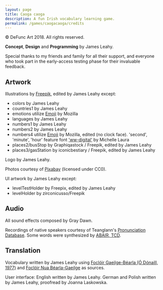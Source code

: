 ```yaml
---
layout: page
title: Caoga caoga
description: A fun Irish vocabulary learning game.
permalink: /games/caogacaoga/credits
---
```


© DeFunc Art 2018. All rights reserved.

**Concept**, **Design** and **Programming** by James Leahy.

Special thanks to my friends and family for all their support, and everyone who took part in the early-access testing phase for their invaluable feedback.

## Artwork

Illustrations by [Freepik](https://freepik.com), edited by James Leahy except:
- colors by James Leahy
- countries1 by James Leahy
- emotions utilize [Emoji](https://github.com/mozilla/fxemoji/blob/gh-pages/LICENSE.md) by Mozilla
- languages by James Leahy
- numbers1 by James Leahy
- numbers2 by James Leahy
- numbers4 utilize [Emoji](https://github.com/mozilla/fxemoji/blob/gh-pages/LICENSE.md) by Mozilla, edited (no clock face). 'second', 'minute', 'hour' feature font ['ww-digital'](http://www.dafont.com/de/ww-digital.font) by Michelle Laura
- places2/busStop by Graphiqastock / Freepik, edited by James Leahy
- places3/gasStation by iconicbestiary / Freepik, edited by James Leahy

Logo by James Leahy.

Photos courtesy of [Pixabay](https://pixabay.com/) (licensed under CC0).

UI artwork by James Leahy except:
- levelTestHolder by Freepix, edited by James Leahy
- levelHolder by zirconicusso/Freepik

## Audio

All sound effects composed by Gray Dawn.

Recordings of native speakers courtesy of Teanglann's [Pronunciation Database](http://www.teanglann.ie/en/fuaim/). Some words were synthesized by [ABAIR, TCD](http://www.abair.tcd.ie/).

## Translation

Vocabulary written by James Leahy using [Foclóir Gaeilge-Béarla (Ó Dónaill, 1977)](http://www.teanglann.ie/ga/fgb/) and [Foclóir Nua Béarla-Gaeilge](https://www.focloir.ie/ga/) as sources.

User interface: English written by James Leahy. German and Polish written by James Leahy, proofread by Joanna Laskowska.
